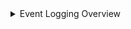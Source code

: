 <details><summary>Event Logging Overview</summary>
![](https://github.com/Cyberlorians/M-21-31/blob/main/Images/m2131powerapp1.png)
<p>
</p>
</details>
